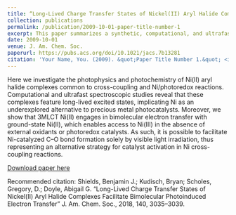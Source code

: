```yaml
---
title: “Long-Lived Charge Transfer States of Nickel(II) Aryl Halide Complexes Facilitate Bimolecular Photoinduced Electron Transfer”
collection: publications
permalink: /publication/2009-10-01-paper-title-number-1
excerpt: This paper summarizes a synthetic, computational, and ultrafast spectroscopyic study of Ni(II) complexes common to cross-coupling and Ni/photoredox reactions. Computational and ultrafast spectroscopic studies reveal that these complexes feature long-lived excited states, implicating Ni as an underexplored alternative to precious metal photocatalysts.
date: 2009-10-01
venue: J. Am. Chem. Soc.
paperurl: https://pubs.acs.org/doi/10.1021/jacs.7b13281
citation: 'Your Name, You. (2009). &quot;Paper Title Number 1.&quot; <i>Journal 1</i>. 1(1).'
---
```

Here we investigate the photophysics and photochemistry of Ni(II) aryl halide complexes common to cross-coupling and Ni/photoredox reactions. Computational and ultrafast spectroscopic studies reveal that these complexes feature long-lived excited states, implicating Ni as an underexplored alternative to precious metal photocatalysts. Moreover, we show that 3MLCT Ni(II) engages in bimolecular electron transfer with ground-state Ni(II), which enables access to Ni(III) in the absence of external oxidants or photoredox catalysts. As such, it is possible to facilitate Ni-catalyzed C–O bond formation solely by visible light irradiation, thus representing an alternative strategy for catalyst activation in Ni cross-coupling reactions.

[Download paper here](http://academicpages.github.io/files/paper1.pdf)

Recommended citation: Shields, Benjamin J.; Kudisch, Bryan; Scholes, Gregory, D.; Doyle, Abigail G. “Long-Lived Charge Transfer States of Nickel(II) Aryl Halide Complexes Facilitate Bimolecular Photoinduced Electron Transfer” J. Am. Chem. Soc., 2018, 140, 3035–3039.
